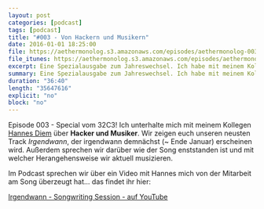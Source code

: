 ```yaml
---
layout: post
categories: [podcast]
tags: [podcast]
title: "#003 - Von Hackern und Musikern"
date: 2016-01-01 18:25:00
file: https://aethermonolog.s3.amazonaws.com/episodes/aethermonolog-003.mp3
file_itunes: https://aethermonolog.s3.amazonaws.com/episodes/aethermonolog-003.m4a
excerpt: Eine Spezialausgabe zum Jahreswechsel. Ich habe mit meinem Kollegen Diem den 32C3 in Hamburg besucht und bei dieser Gelegenheit einen Podcast aufgenommen, in dem wir - ab Minute 12 - unseren neusten Track zum besten geben.
summary: Eine Spezialausgabe zum Jahreswechsel. Ich habe mit meinem Kollegen Diem den 32C3 in Hamburg besucht und bei dieser Gelegenheit einen Podcast aufgenommen, in dem wir - ab Minute 12 - unseren neusten Track zum besten geben.
duration: "36:40"
length: "35647616"
explicit: "no"
block: "no"
---
```


Episode 003 - Special vom 32C3! Ich unterhalte mich mit meinem Kollegen [Hannes Diem](http://diem-musik.de/) über **Hacker und Musiker**. Wir zeigen euch unseren neusten Track _Irgendwann_, der irgendwann demnächst (~ Ende Januar) erscheinen wird. Außerdem sprechen wir darüber wie der Song enststanden ist und mit welcher Herangehensweise wir aktuell musizieren.

Im Podcast sprechen wir über ein Video mit Hannes mich von der Mitarbeit am Song überzeugt hat... das findet ihr hier:

[Irgendwann - Songwriting Session - auf YouTube](https://www.youtube.com/watch?v=EIu9Rsn2oiM)

